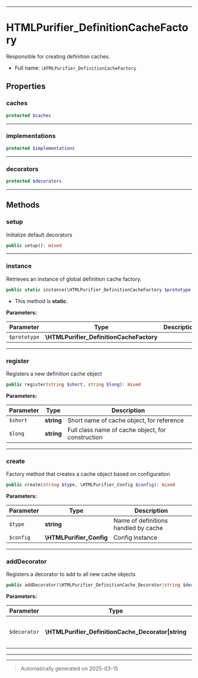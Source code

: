 ***

# HTMLPurifier_DefinitionCacheFactory

Responsible for creating definition caches.



* Full name: `\HTMLPurifier_DefinitionCacheFactory`



## Properties


### caches



```php
protected $caches
```






***

### implementations



```php
protected $implementations
```






***

### decorators



```php
protected $decorators
```






***

## Methods


### setup

Initialize default decorators

```php
public setup(): mixed
```












***

### instance

Retrieves an instance of global definition cache factory.

```php
public static instance(\HTMLPurifier_DefinitionCacheFactory $prototype = null): \HTMLPurifier_DefinitionCacheFactory
```



* This method is **static**.




**Parameters:**

| Parameter | Type | Description |
|-----------|------|-------------|
| `$prototype` | **\HTMLPurifier_DefinitionCacheFactory** |  |





***

### register

Registers a new definition cache object

```php
public register(string $short, string $long): mixed
```








**Parameters:**

| Parameter | Type | Description |
|-----------|------|-------------|
| `$short` | **string** | Short name of cache object, for reference |
| `$long` | **string** | Full class name of cache object, for construction |





***

### create

Factory method that creates a cache object based on configuration

```php
public create(string $type, \HTMLPurifier_Config $config): mixed
```








**Parameters:**

| Parameter | Type | Description |
|-----------|------|-------------|
| `$type` | **string** | Name of definitions handled by cache |
| `$config` | **\HTMLPurifier_Config** | Config instance |





***

### addDecorator

Registers a decorator to add to all new cache objects

```php
public addDecorator(\HTMLPurifier_DefinitionCache_Decorator|string $decorator): mixed
```








**Parameters:**

| Parameter | Type | Description |
|-----------|------|-------------|
| `$decorator` | **\HTMLPurifier_DefinitionCache_Decorator&#124;string** | An instance or the name of a decorator |





***


***
> Automatically generated on 2025-03-15
